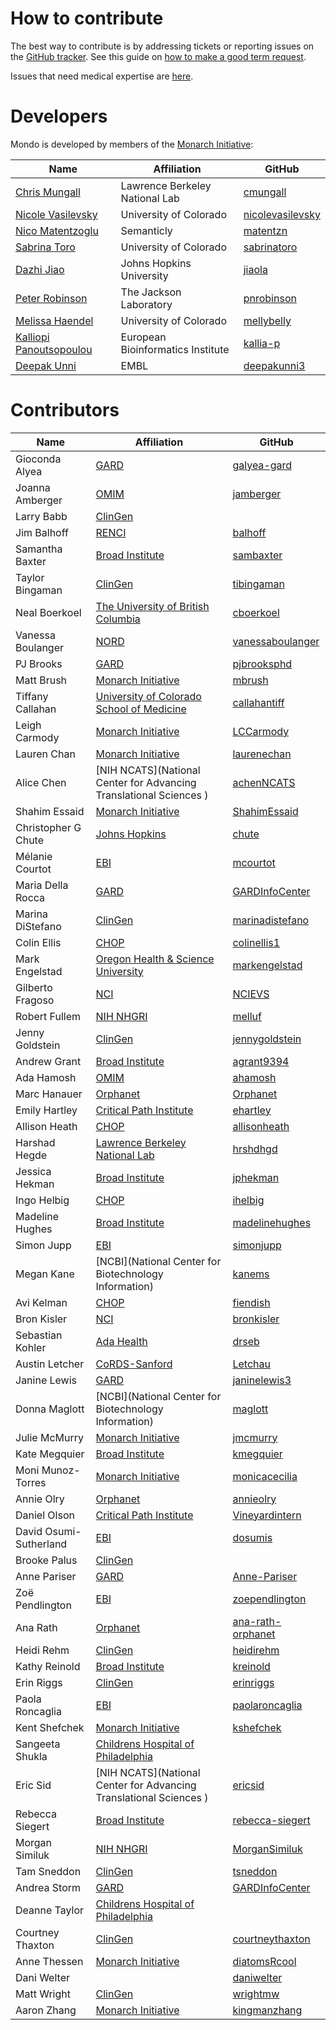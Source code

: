---
---
# How to contribute

The best way to contribute is by addressing tickets or reporting issues on the [GitHub tracker](https://github.com/monarch-initiative/mondo/issues). See this guide on [how to make a good term request](https://mondo.readthedocs.io/en/latest/editors-guide/c-make-good-term-request/).

Issues that need medical expertise are [here](https://github.com/monarch-initiative/mondo/labels/medical%20input%20needed).

# Developers

Mondo is developed by members of the [Monarch Initiative](https://monarchinitiative.org/):

Name | Affiliation | GitHub
--- | --- | ---
[Chris Mungall](http://biosciences.lbl.gov/profiles/chris-mungall/) | Lawrence Berkeley National Lab | [cmungall](https://github.com/cmungall)
[Nicole Vasilevsky](https://orcid.org/0000-0001-5208-3432) | University of Colorado | [nicolevasilevsky](https://github.com/nicolevasilevsky)
[Nico Matentzoglu](https://orcid.org/0000-0002-7356-1779) | Semanticly | [matentzn](https://github.com/matentzn)
[Sabrina  Toro](https://orcid.org/0000-0002-4142-7153) | University of Colorado | [sabrinatoro](https://github.com/sabrinatoro)
[Dazhi Jiao](https://orcid.org/0000-0001-5052-3836) | Johns Hopkins University | [jiaola ](https://github.com/jiaola)
[Peter Robinson](https://www.jax.org/research-and-faculty/faculty/peter-robinson) | The Jackson Laboratory | [pnrobinson](https://github.com/pnrobinson)
[Melissa Haendel](https://orcid.org/0000-0001-9114-8737) | University of Colorado | [mellybelly](https://github.com/mellybelly)
[Kalliopi Panoutsopoulou](https://orcid.org/0000-0002-5460-8025) | European Bioinformatics Institute | [kallia-p](https://github.com/kallia-p)
[Deepak Unni](https://orcid.org/0000-0002-3583-7340) | EMBL | [deepakunni3](https://github.com/deepakunni3)

# Contributors

Name | Affiliation | GitHub
--- | --- | ---
Gioconda Alyea | [GARD](https://rarediseases.info.nih.gov/about-gard/pages/23/about-gard) | [galyea-gard](https://github.com/galyea-gard )
Joanna Amberger | [OMIM](https://omim.org/) | [jamberger](https://github.com/jamberger)
Larry Babb | [ClinGen](https://clinicalgenome.org/) |
Jim Balhoff | [RENCI](https://renci.org/) | [balhoff ](https://github.com/balhoff )
Samantha Baxter | [Broad Institute](https://www.broadinstitute.org/) | [sambaxter](https://github.com/sambaxter)
Taylor Bingaman | [ClinGen](https://clinicalgenome.org/) | [tibingaman](https://github.com/tibingaman)
Neal Boerkoel | [The University of British Columbia](https://www.ubc.ca/) | [cboerkoel ](https://github.com/cboerkoel)
Vanessa Boulanger | [NORD](https://rarediseases.org/) | [vanessaboulanger](https://github.com/vanessaboulanger)
PJ Brooks | [GARD](https://rarediseases.info.nih.gov/about-gard/pages/23/about-gard) | [pjbrooksphd](https://github.com/pjbrooksphd)
Matt Brush | [Monarch Initiative](http://monarchinitiative.org/) | [mbrush ](https://github.com/mbrush)
Tiffany Callahan | [University of Colorado School of Medicine](https://medschool.cuanschutz.edu/) | [callahantiff](https://github.com/callahantiff)
Leigh Carmody | [Monarch Initiative](http://monarchinitiative.org/) | [LCCarmody](https://github.com/LCCarmody)
Lauren Chan | [Monarch Initiative](http://monarchinitiative.org/) | [laurenechan](https://github.com/laurenechan)
Alice Chen | [NIH NCATS](National Center for Advancing Translational Sciences ) | [achenNCATS](https://github.com/achenNCATS)
Shahim Essaid | [Monarch Initiative](http://monarchinitiative.org/) | [ShahimEssaid](https://github.com/ShahimEssaid)
Christopher G Chute | [Johns Hopkins](https://www.jhu.edu/) | [chute](https://github.com/chute)
Mélanie Courtot | [EBI](https://www.ebi.ac.uk/) | [mcourtot](https://github.com/mcourtot)
Maria Della Rocca | [GARD](https://rarediseases.info.nih.gov/about-gard/pages/23/about-gard) | [GARDInfoCenter](https://github.com/GARDInfoCenter)
Marina DiStefano | [ClinGen](https://clinicalgenome.org/) | [marinadistefano](https://github.com/marinadistefano)
Colin Ellis | [CHOP](https://www.chop.edu/) | [colinellis1](https://github.com/colinellis1)
Mark Engelstad | [Oregon Health & Science University](www.ohsu.edu) | [markengelstad](https://github.com/markengelstad)
Gilberto Fragoso | [NCI](https://www.cancer.gov/) | [NCIEVS](https://github.com/NCIEVS)
Robert Fullem | [NIH NHGRI](https://www.genome.gov/) | [melluf](https://github.com/melluf)
Jenny Goldstein | [ClinGen](https://clinicalgenome.org/) | [jennygoldstein](https://github.com/jennygoldstein)
Andrew Grant | [Broad Institute](https://www.broadinstitute.org/) | [agrant9394](https://github.com/agrant9394)
Ada Hamosh | [OMIM](https://omim.org/) | [ahamosh](https://github.com/ahamosh)
Marc Hanauer | [Orphanet](https://www.orpha.net/consor/cgi-bin/index.php) | [Orphanet](https://github.com/Orphanet)
Emily Hartley | [Critical Path Institute](https://c-path.org/) | [ehartley](https://github.com/ehartley)
Allison Heath | [CHOP](https://www.chop.edu/) | [allisonheath](https://github.com/allisonheath)
Harshad Hegde | [Lawrence Berkeley National Lab](https://www.lbl.gov/) | [hrshdhgd](https://github.com/hrshdhgd)
Jessica Hekman | [Broad Institute](https://www.broadinstitute.org/) | [jphekman](https://github.com/jphekman)
Ingo Helbig | [CHOP](https://www.chop.edu/) | [ihelbig](https://github.com/ihelbig)
Madeline Hughes | [Broad Institute](https://www.broadinstitute.org/) | [madelinehughes](https://github.com/madelinehughes)
Simon Jupp | [EBI](https://www.ebi.ac.uk/) | [simonjupp](https://github.com/simonjupp)
Megan Kane | [NCBI](National Center for Biotechnology Information) | [kanems](https://github.com/kanems)
Avi Kelman | [CHOP](https://www.chop.edu/) | [fiendish](https://github.com/fiendish)
Bron Kisler | [NCI](https://www.cancer.gov/) | [bronkisler](https://github.com/bronkisler)
Sebastian Kohler | [Ada Health](https://ada.com/) | [drseb ](https://github.com/drseb )
Austin Letcher | [CoRDS-Sanford](http://www.sanfordresearch.org/specialprograms/cords/) | [Letchau](https://github.com/Letchau)
Janine Lewis | [GARD](https://rarediseases.info.nih.gov/about-gard/pages/23/about-gard) | [janinelewis3](https://github.com/janinelewis3)
Donna Maglott | [NCBI](National Center for Biotechnology Information) | [maglott](https://github.com/maglott)
Julie McMurry | [Monarch Initiative](http://monarchinitiative.org/) | [jmcmurry](https://github.com/jmcmurry)
Kate Megquier | [Broad Institute](https://www.broadinstitute.org/) | [kmegquier](https://github.com/kmegquier)
Moni Munoz-Torres | [Monarch Initiative](http://monarchinitiative.org/) | [monicacecilia](https://github.com/monicacecilia)
Annie Olry | [Orphanet](https://www.orpha.net/consor/cgi-bin/index.php) | [annieolry](https://github.com/annieolry)
Daniel Olson | [Critical Path Institute](https://c-path.org/) | [Vineyardintern](https://github.com/Vineyardintern)
David Osumi-Sutherland | [EBI](https://www.ebi.ac.uk/) | [dosumis](https://github.com/dosumis)
Brooke Palus | [ClinGen](https://clinicalgenome.org/) |
Anne Pariser | [GARD](https://rarediseases.info.nih.gov/about-gard/pages/23/about-gard) | [Anne-Pariser](https://github.com/Anne-Pariser)
Zoë Pendlington | [EBI](https://www.ebi.ac.uk/) | [zoependlington](https://github.com/zoependlington)
Ana Rath | [Orphanet](https://www.orpha.net/consor/cgi-bin/index.php) | [ana-rath-orphanet](https://github.com/ana-rath-orphanet)
Heidi Rehm | [ClinGen](https://clinicalgenome.org/) | [heidirehm](https://github.com/heidirehm)
Kathy Reinold | [Broad Institute](https://www.broadinstitute.org/) | [kreinold](https://github.com/kreinold)
Erin Riggs | [ClinGen](https://clinicalgenome.org/) | [erinriggs](https://github.com/erinriggs)
Paola Roncaglia | [EBI](https://www.ebi.ac.uk/) | [paolaroncaglia](https://github.com/paolaroncaglia)
Kent Shefchek  | [Monarch Initiative](http://monarchinitiative.org/) | [kshefchek](https://github.com/kshefchek)
Sangeeta Shukla | [Childrens Hospital of Philadelphia](https://www.chop.edu/)
Eric Sid | [NIH NCATS](National Center for Advancing Translational Sciences ) | [ericsid](https://github.com/ericsid)
Rebecca Siegert | [Broad Institute](https://www.broadinstitute.org/) | [rebecca-siegert](https://github.com/rebecca-siegert)
Morgan Similuk | [NIH NHGRI](https://www.genome.gov/) | [MorganSimiluk](https://github.com/MorganSimiluk)
Tam Sneddon | [ClinGen](https://clinicalgenome.org/) | [tsneddon](https://github.com/tsneddon)
Andrea Storm |[GARD](https://rarediseases.info.nih.gov/about-gard/pages/23/about-gard) | [GARDInfoCenter](https://github.com/GARDInfoCenter)
Deanne Taylor | [Childrens Hospital of Philadelphia](https://www.chop.edu/)
Courtney Thaxton | [ClinGen](https://clinicalgenome.org/) | [courtneythaxton](https://github.com/courtneythaxton)
Anne Thessen | [Monarch Initiative](http://monarchinitiative.org/) | [diatomsRcool](https://github.com/diatomsRcool)
Dani Welter | | [daniwelter](https://github.com/daniwelter)
Matt Wright | [ClinGen](https://clinicalgenome.org/) | [wrightmw](https://github.com/wrightmw)
Aaron Zhang | [Monarch Initiative](http://monarchinitiative.org/) | [kingmanzhang](https://github.com/kingmanzhang)

